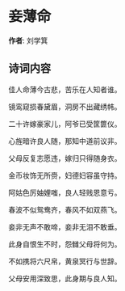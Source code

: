 # 妾薄命

**作者**: 刘学箕

## 诗词内容

佳人命薄今古悲，苦乐在人知者谁。

镜鸾窥损春黛眉，洞房不出藏绣帏。

二十许嫁豪家儿，阿爷已受筐篚仪。

心旌暗许良人随，那知中道前议非。

父母反复志愿违，嫁归只得随身衣。

金币妆饰无所赍，妇德妇容虽守持。

阿姑色厉妯娌嗤，良人轻贱恩意亏。

春波不似鸳鸯齐，春风不如双燕飞。

妾非无声不敢啼，妾非无泪不敢垂。

此身自恨生不时，怨雠父母将何为。

不如携将六尺帛，黄泉冥行与世辞。

父母安用深致思，此身期与良人知。

